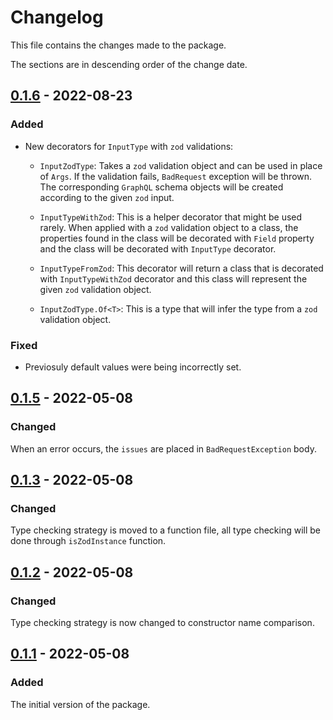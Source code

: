 # Changelog
This file contains the changes made to the package.

The sections are in descending order of the change date.

## [0.1.6] - 2022-08-23
### Added
- New decorators for `InputType` with `zod` validations:
  - `InputZodType`: Takes a `zod` validation object and can be used in place of
  `Args`. If the validation fails, `BadRequest` exception will be thrown.
  The corresponding `GraphQL` schema objects will be created according to the
  given `zod` input.

  - `InputTypeWithZod`: This is a helper decorator that might be used rarely.
  When applied with a `zod` validation object to a class, the properties found
  in the class will be decorated with `Field` property and the class will be
  decorated with `InputType` decorator.

  - `InputTypeFromZod`: This decorator will return a class that is decorated
  with `InputTypeWithZod` decorator and this class will represent the given
  `zod` validation object.

  - `InputZodType.Of<T>`: This is a type that will infer the type from a `zod`
  validation object.

### Fixed
- Previosuly default values were being incorrectly set.

## [0.1.5] - 2022-05-08
### Changed
When an error occurs, the `issues` are placed in `BadRequestException` body.

## [0.1.3] - 2022-05-08
### Changed
Type checking strategy is moved to a function file, all type checking will be
done through `isZodInstance` function.

## [0.1.2] - 2022-05-08
### Changed
Type checking strategy is now changed to constructor name comparison.

## [0.1.1] - 2022-05-08
### Added
The initial version of the package.

[Unreleased]: https://github.com/incetarik/nestjs-graphql-zod/compare/v1.0.0...HEAD

[0.1.6]: https://github.com/incetarik/nestjs-graphql-zod/compare/0.1.5...0.1.6
[0.1.5]: https://github.com/incetarik/nestjs-graphql-zod/compare/0.1.3...0.1.5
[0.1.3]: https://github.com/incetarik/nestjs-graphql-zod/compare/0.1.2...0.1.3
[0.1.2]: https://github.com/incetarik/nestjs-graphql-zod/compare/0.1.1...0.1.2
[0.1.1]: https://github.com/incetarik/nestjs-graphql-zod/releases/tag/0.1.1
